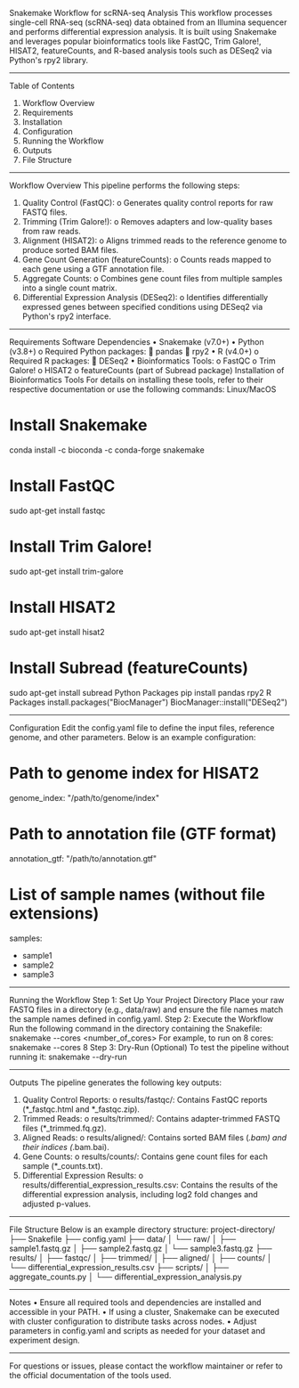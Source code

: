 Snakemake Workflow for scRNA-seq Analysis
This workflow processes single-cell RNA-seq (scRNA-seq) data obtained from an Illumina sequencer and performs differential expression analysis. It is built using Snakemake and leverages popular bioinformatics tools like FastQC, Trim Galore!, HISAT2, featureCounts, and R-based analysis tools such as DESeq2 via Python's rpy2 library.
________________________________________
Table of Contents
1.	Workflow Overview
2.	Requirements
3.	Installation
4.	Configuration
5.	Running the Workflow
6.	Outputs
7.	File Structure
________________________________________
Workflow Overview
This pipeline performs the following steps:
1.	Quality Control (FastQC):
o	Generates quality control reports for raw FASTQ files.
2.	Trimming (Trim Galore!):
o	Removes adapters and low-quality bases from raw reads.
3.	Alignment (HISAT2):
o	Aligns trimmed reads to the reference genome to produce sorted BAM files.
4.	Gene Count Generation (featureCounts):
o	Counts reads mapped to each gene using a GTF annotation file.
5.	Aggregate Counts:
o	Combines gene count files from multiple samples into a single count matrix.
6.	Differential Expression Analysis (DESeq2):
o	Identifies differentially expressed genes between specified conditions using DESeq2 via Python's rpy2 interface.
________________________________________
Requirements
Software Dependencies
•	Snakemake (v7.0+)
•	Python (v3.8+) 
o	Required Python packages: 
	pandas
	rpy2
•	R (v4.0+) 
o	Required R packages: 
	DESeq2
•	Bioinformatics Tools: 
o	FastQC
o	Trim Galore!
o	HISAT2
o	featureCounts (part of Subread package)
Installation of Bioinformatics Tools
For details on installing these tools, refer to their respective documentation or use the following commands:
Linux/MacOS
# Install Snakemake
conda install -c bioconda -c conda-forge snakemake

# Install FastQC
sudo apt-get install fastqc

# Install Trim Galore!
sudo apt-get install trim-galore

# Install HISAT2
sudo apt-get install hisat2

# Install Subread (featureCounts)
sudo apt-get install subread
Python Packages
pip install pandas rpy2
R Packages
install.packages("BiocManager")
BiocManager::install("DESeq2")
________________________________________
Configuration
Edit the config.yaml file to define the input files, reference genome, and other parameters. Below is an example configuration:
# Path to genome index for HISAT2
genome_index: "/path/to/genome/index"

# Path to annotation file (GTF format)
annotation_gtf: "/path/to/annotation.gtf"

# List of sample names (without file extensions)
samples:
  - sample1
  - sample2
  - sample3
________________________________________
Running the Workflow
Step 1: Set Up Your Project Directory
Place your raw FASTQ files in a directory (e.g., data/raw) and ensure the file names match the sample names defined in config.yaml.
Step 2: Execute the Workflow
Run the following command in the directory containing the Snakefile:
snakemake --cores <number_of_cores>
For example, to run on 8 cores:
snakemake --cores 8
Step 3: Dry-Run (Optional)
To test the pipeline without running it:
snakemake --dry-run
________________________________________
Outputs
The pipeline generates the following key outputs:
1.	Quality Control Reports:
o	results/fastqc/: Contains FastQC reports (*_fastqc.html and *_fastqc.zip).
2.	Trimmed Reads:
o	results/trimmed/: Contains adapter-trimmed FASTQ files (*_trimmed.fq.gz).
3.	Aligned Reads:
o	results/aligned/: Contains sorted BAM files (*.bam) and their indices (*.bam.bai).
4.	Gene Counts:
o	results/counts/: Contains gene count files for each sample (*_counts.txt).
5.	Differential Expression Results:
o	results/differential_expression_results.csv: Contains the results of the differential expression analysis, including log2 fold changes and adjusted p-values.
________________________________________
File Structure
Below is an example directory structure:
project-directory/
├── Snakefile
├── config.yaml
├── data/
│   └── raw/
│       ├── sample1.fastq.gz
│       ├── sample2.fastq.gz
│       └── sample3.fastq.gz
├── results/
│   ├── fastqc/
│   ├── trimmed/
│   ├── aligned/
│   ├── counts/
│   └── differential_expression_results.csv
├── scripts/
│   ├── aggregate_counts.py
│   └── differential_expression_analysis.py
________________________________________
Notes
•	Ensure all required tools and dependencies are installed and accessible in your PATH.
•	If using a cluster, Snakemake can be executed with cluster configuration to distribute tasks across nodes.
•	Adjust parameters in config.yaml and scripts as needed for your dataset and experiment design.
________________________________________
For questions or issues, please contact the workflow maintainer or refer to the official documentation of the tools used.


